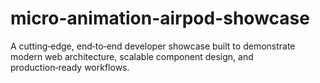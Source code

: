 # micro-animation-airpod-showcase
A cutting‑edge, end‑to‑end developer showcase built to demonstrate modern web architecture, scalable component design, and production‑ready workflows.
